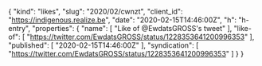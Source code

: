 {
  "kind": "likes",
  "slug": "2020/02/cwnzt",
  "client_id": "https://indigenous.realize.be",
  "date": "2020-02-15T14:46:00Z",
  "h": "h-entry",
  "properties": {
    "name": [
      "Like of @EwdatsGROSS's tweet"
    ],
    "like-of": [
      "https://twitter.com/EwdatsGROSS/status/1228353641200996353"
    ],
    "published": [
      "2020-02-15T14:46:00Z"
    ],
    "syndication": [
      "https://twitter.com/EwdatsGROSS/status/1228353641200996353"
    ]
  }
}
